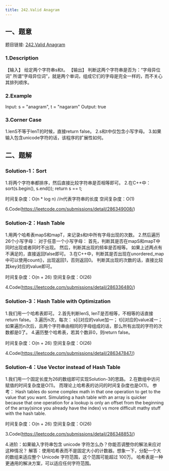 ```yaml
---
title: 242.Valid Anagram
---
```


## 一、题意
题目链接: [242.Valid Anagram](https://leetcode.com/problems/valid-anagram/)
### 1.Description
【输入】
给定两个字符串s和t。
【输出】
判断这两个字符串是否为：“字母异位词”
所谓“字母异位词”，就是两个单词，组成它们的字母是完全一样的，而不关心其排列顺序。

### 2.Example
Input: s = "anagram", t = "nagaram"
Output: true

### 3.Corner Case
1.lenS不等于lenT的时候，直接return false。
2.s和t中仅包含小写字母。
3.如果输入包含unicode字符的话，该程序的扩展性如何。

## 二、题解
### Solution-1：Sort
1.将两个字符串都排序，然后直接比较字符串是否相等即可。
2.在C++中：
sort(s.begin(), s.end());
return s == t;

时间复杂度：O(n * log n) //n代表字符串的长度
空间复杂度：O(1)

6.Code(https://leetcode.com/submissions/detail/286349008/)

### Solution-2：Hash Table
1.用两个哈希表mapS和mapT，来记录s和t中所有字母出现的次数。
2.然后遍历26个小写字母：
对于任意一个小写字母：
首先，判断其是否在mapS和mapT中同时出现或者同时不出现。
然后，判断其出现的频率是否相等。
如果上述两点有不满足的，直接返回false即可。
3.在C++中，判断其是否出现在unordered_map中可以使用count()，出现返回1，否则返回0。
判断其出现的次数的话，直接比较其key对应的value即可。

时间复杂度：O(n + 26)
空间复杂度：O(26)

4.Code(https://leetcode.com/submissions/detail/286336480/)

### Solution-3：Hash Table with Optimization
1.我们用一个哈希表即可。
2.首先判断lenS, lenT是否相等，不相等的话直接return false。
3.遍历n次，每次：
s[i]对应的value加一；
t[i]对应的value减一；
如果遍历n次后，且两个字符串由相同的字母组成的话，那么所有出现的字符的次数都是0了。
4.遍历整个哈希表，若其个数非0，则return false。

时间复杂度：O(n + 26)
空间复杂度：O(26)

4.Code(https://leetcode.com/submissions/detail/286347847/)

### Solution-4：Use Vector instead of Hash Table
1.我们用一个固定长度为26的数组即可实现Solution-3的思路。
2.在数组中访问赋值的时间复杂度是O(1)。
而理论上哈希表的访问的时间复杂度也是O(1)。
参考：
Hash tables do some complex math in that one operation to get to the value that you want.
Simulating a hash table with an array is quicker because that 
one operation for a lookup is only an offset from the beginning of the array(since you already have the index)
vs more difficult mathy stuff with the hash table.

时间复杂度：O(n + 26)
空间复杂度：O(26)

3.Code(https://leetcode.com/submissions/detail/286348853/)

4.进阶：如果输入字符串包含 unicode 字符怎么办？你能否调整你的解法来应对这种情况？
解答：使用哈希表而不是固定大小的计数器。想象一下，分配一个大的数组来适应整个 Unicode 字符范围，这个范围可能超过 100万。
哈希表是一种更通用的解决方案，可以适应任何字符范围。